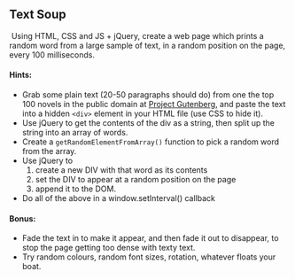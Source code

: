 ## Text Soup
​
Using HTML, CSS and JS + jQuery, create a web page which prints a random word from a large sample of text, in a random position on the page, every 100 milliseconds.
​
#### Hints:
- Grab some plain text (20-50 paragraphs should do) from one the top 100 novels in the public domain at [Project Gutenberg](https://www.gutenberg.org/browse/scores/top), and paste the text into a hidden `<div>` element in your HTML file (use CSS to hide it).
- Use jQuery to get the contents of the div as a string, then split up the string into an array of words.
- Create a `getRandomElementFromArray()` function to pick a random word from the array.
- Use jQuery to 
    1) create a new DIV with that word as its contents 
    2) set the DIV to appear at a random position on the page 
    3) append it to the DOM. 
- Do all of the above in a window.setInterval() callback
​
#### Bonus:
- Fade the text in to make it appear, and then fade it out to disappear, to stop the page getting too dense with texty text.
- Try random colours, random font sizes, rotation, whatever floats your boat.